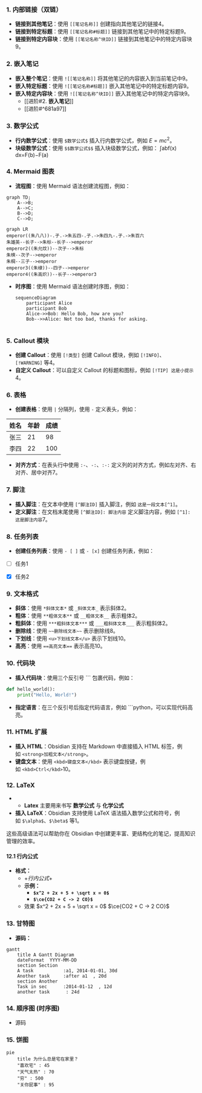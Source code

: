 


### 1. **内部链接（双链）**

- **链接到其他笔记**：使用 `[[笔记名称]]` 创建指向其他笔记的链接4。
- **链接到特定标题**：使用 `[[笔记名称#标题]]` 链接到其他笔记中的特定标题9。
- **链接到特定内容块**：使用 `[[笔记名称^块ID]]` 链接到其他笔记中的特定内容块9。

### 2. **嵌入笔记**

- **嵌入整个笔记**：使用 `![[笔记名称]]` 将其他笔记的内容嵌入到当前笔记中9。
- **嵌入特定标题**：使用 `![[笔记名称#标题]]` 嵌入其他笔记中的特定标题内容9。
- **嵌入特定内容块**：使用 `![[笔记名称^块ID]]` 嵌入其他笔记中的特定内容块9。
	- [[进阶#2. **嵌入笔记**]] 
	- [[进阶#^681a97]]

### 3. **数学公式**

- **行内数学公式**：使用 `$数学公式$` 插入行内数学公式，例如 $E=mc^2$。
- **块级数学公式**：使用 `$$数学公式$$` 插入块级数学公式，例如：
	∫abf(x) dx=F(b)−F(a)


### 4. **Mermaid 图表**
- **流程图**：使用 Mermaid 语法创建流程图，例如：
```mermaid
graph TD;
    A-->B;
    A-->C;
    B-->D;
    C-->D;
````


```mermaid
graph LR
emperor((朱八八))-.子.->朱五四-.子.->朱四九-.子.->朱百六
朱雄英--长子-->朱标--长子-->emperor
emperor2((朱允炆))--次子-->朱标
朱樉--次子-->emperor
朱棡--三子-->emperor
emperor3((朱棣))--四子-->emperor
emperor4((朱高炽))--长子-->emperor3
```

- **时序图**：使用 Mermaid 语法创建时序图，例如：

    ```mermaid
    sequenceDiagram
        participant Alice
        participant Bob
        Alice->>Bob: Hello Bob, how are you?
        Bob-->>Alice: Not too bad, thanks for asking.
    ```


```            

```


### 5. **Callout 模块**

- **创建 Callout**：使用 `[!类型]` 创建 Callout 模块，例如 `[!INFO]`、`[!WARNING]` 等4。
- **自定义 Callout**：可以自定义 Callout 的标题和图标，例如 `[!TIP] 这是小提示`4。

### 6. **表格**

- **创建表格**：使用 `|` 分隔列，使用 `-` 定义表头，例如：

| 姓名  | 年龄  | 成绩  |
| --- | --- | --- |
| 张三  | 21  | 98  |
| 李四  | 22  | 100 |

- **对齐方式**：在表头行中使用 `:-`、`-:`、`:-:` 定义列的对齐方式，例如左对齐、右对齐、居中对齐7。

### 7. **脚注**

- **插入脚注**：在文本中使用 `[^脚注ID]` 插入脚注，例如 `这是一段文本[^1]`。
- **定义脚注**：在文档末尾使用 `[^脚注ID]: 脚注内容` 定义脚注内容，例如 `[^1]: 这是脚注内容`7。

### 8. **任务列表**

- **创建任务列表**：使用 `- [ ]` 或 `- [x]` 创建任务列表，例如：

- [ ] 任务1
- [x] 任务2
 

### 9. **文本格式**

- **斜体**：使用 `*斜体文本*` 或 `_斜体文本_` 表示斜体2。
- **粗体**：使用 `**粗体文本**` 或 `__粗体文本__` 表示粗体2。
- **粗斜体**：使用 `***粗斜体文本***` 或 `___粗斜体文本___` 表示粗斜体2。
- **删除线**：使用 `~~删除线文本~~` 表示删除线8。
- **下划线**：使用 `<u>下划线文本</u>` 表示下划线10。
- **高亮**：使用 `==高亮文本==` 表示高亮10。

### 10. **代码块**

- **插入代码块**：使用三个反引号 ``` 包裹代码，例如：
```python
def hello_world():
	print("Hello, World!")
```

- **指定语言**：在三个反引号后指定代码语言，例如 ```python，可以实现代码高亮。

### 11. HTML 扩展

- **插入 HTML**：Obsidian 支持在 Markdown 中直接插入 HTML 标签，例如 `<strong>加粗文本</strong>`。
- **键盘文本**：使用 `<kbd>键盘文本</kbd>` 表示键盘按键，例如 `<kbd>Ctrl</kbd>`10。

### 12. **LaTeX**

- - **Latex** 主要用来书写 **数学公式** 与 **化学公式**
- **插入 LaTeX**：Obsidian 支持使用 LaTeX 语法插入数学公式和符号，例如 `$\alpha$`、`$\beta$` 等1。

这些高级语法可以帮助你在 Obsidian 中创建更丰富、更结构化的笔记，提高知识管理的效率。
#### 12.1 行内公式
- **格式：**
	-  $ + 行内公式 + $
	- **示例：**
		- **`$x^2 + 2x + 5 + \sqrt x = 0$`**
		- **`$\ce{CO2 + C -> 2 CO}$`**
	- 效果
		$x^2 + 2x + 5 + \sqrt x = 0$
		$\ce{CO2 + C -> 2 CO}$



### 13. 甘特图
- **源码：**
```mermaid
gantt
    title A Gantt Diagram
    dateFormat  YYYY-MM-DD
    section Section
    A task           :a1, 2014-01-01, 30d
    Another task     :after a1  , 20d
    section Another
    Task in sec      :2014-01-12  , 12d
    another task      : 24d
```


### 14. 顺序图 (时序图)
- 源码


### 15.  饼图

```mermaid
pie
    title 为什么总是宅在家里？
    "喜欢宅" : 45
    "天气太热" : 70
    "穷" : 500
	"关你屁事" : 95
```


[^1]: 脚注内容